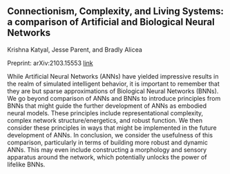 ## Connectionism, Complexity, and Living Systems: a comparison of Artificial and Biological Neural Networks
Krishna Katyal, Jesse Parent, and Bradly Alicea

Preprint: arXiv:2103.15553  [link](https://arxiv.org/abs/2103.15553)

While Artificial Neural Networks (ANNs) have yielded impressive results in the realm of simulated intelligent behavior, it is important to remember that they are but sparse approximations of Biological Neural Networks (BNNs). We go beyond  comparison of ANNs and BNNs to introduce principles from BNNs that might guide the further development of ANNs as embodied neural models. These principles include representational complexity, complex network structure/energetics, and robust function. We then consider these principles in ways that might be implemented in the future development of ANNs. In conclusion, we consider the usefulness of this comparison, particularly in terms of building more robust and dynamic ANNs. This may even include constructing a morphology and sensory apparatus around the network, which potentially unlocks the power of lifelike BNNs. 
